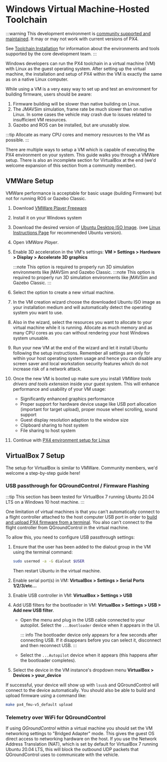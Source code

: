 # Windows Virtual Machine-Hosted Toolchain

:::warning
This development environment is [community supported and maintained](../advanced/community_supported_dev_env.md). It may or may not work with current versions of PX4.

See [Toolchain Installation](../dev_setup/dev_env.md) for information about the environments and tools supported by the core development team.
:::

Windows developers can run the PX4 toolchain in a virtual machine (VM) with Linux as the guest operating system. After setting up the virtual machine, the installation and setup of PX4 within the VM is exactly the same as on a native Linux computer.

While using a VM is a very easy way to set up and test an environment for building firmware, users should be aware:

1. Firmware building will be slower than native building on Linux.
1. The JMAVSim simulation, frame rate be much slower than on native Linux. In some cases the vehicle may crash due to issues related to insufficient VM resources.
1. Gazebo and ROS can be installed, but are unusably slow.

:::tip
Allocate as many CPU cores and memory resources to the VM as possible.
:::

There are multiple ways to setup a VM which is capable of executing the PX4 environment on your system. This guide walks you through a VMWare setup. There is also an incomplete section for VirtualBox at the end (we'd welcome expansion of this section from a community member).

## VMWare Setup

VMWare performance is acceptable for basic usage (building Firmware) but not for running ROS or Gazebo Classic.

1. Download [VMWare Player Freeware](https://www.vmware.com/products/workstation-player/workstation-player-evaluation.html)
1. Install it on your Windows system
1. Download the desired version of [Ubuntu Desktop ISO Image](https://www.ubuntu.com/download/desktop). (see [Linux Instructions Page](../dev_setup/dev_env_linux.md) for recommended Ubuntu version).
1. Open _VMWare Player_.
1. Enable 3D acceleration in the VM's settings: **VM > Settings > Hardware > Display > Accelerate 3D graphics**

   :::note
This option is required to properly run 3D simulation environments like jMAVSim and Gazebo Classic.
:::note
This option is required to properly run 3D simulation environments like jMAVSim and Gazebo Classic.
:::

1. Select the option to create a new virtual machine.
1. In the VM creation wizard choose the downloaded Ubuntu ISO image as your installation medium and will automatically detect the operating system you want to use.
1. Also in the wizard, select the resources you want to allocate to your virtual machine while it is running. Allocate as much memory and as many CPU cores as you can without rendering your host Windows system unusable.
1. Run your new VM at the end of the wizard and let it install Ubuntu following the setup instructions. Remember all settings are only for within your host operating system usage and hence you can disable any screen saver and local workstation security features which do not increase risk of a network attack.
1. Once the new VM is booted up make sure you install _VMWare tools drivers and tools extension_ inside your guest system. This will enhance performance and usability of your VM usage:

   - Significantly enhanced graphics performance
   - Proper support for hardware device usage like USB port allocation (important for target upload), proper mouse wheel scrolling, sound support
   - Guest display resolution adaption to the window size
   - Clipboard sharing to host system
   - File sharing to host system

1. Continue with [PX4 environment setup for Linux](../dev_setup/dev_env_linux.md)

## VirtualBox 7 Setup

The setup for VirtualBox is similar to VMWare. Community members, we'd welcome a step-by-step guide here!

### USB passthrough for QGroundControl / Firmware Flashing

:::tip
This section has been tested for VirtualBox 7 running Ubuntu 20.04 LTS on a Windows 10 host machine.
:::

One limitation of virtual machines is that you can't automatically connect to a flight controller attached to the host computer USB port in order to [build and upload PX4 firmware from a terminal](../dev_setup/building_px4.md#uploading-firmware-flashing-the-board). You also can't connect to the flight controller from QGroundControl in the virtual machine.

To allow this, you need to configure USB passthrough settings:

1. Ensure that the user has been added to the dialout group in the VM using the terminal command:

   ```sh
   sudo usermod -a -G dialout $USER
   ```

   Then restart Ubuntu in the virtual machine.

1. Enable serial port(s) in VM: **VirtualBox > Settings > Serial Ports 1/2/3/etc...**
1. Enable USB controller in VM: **VirtualBox > Settings > USB**
1. Add USB filters for the bootloader in VM: **VirtualBox > Settings > USB > Add new USB filter**.

   - Open the menu and plug in the USB cable connected to your autopilot. Select the `...Bootloader` device when it appears in the UI.

     ::: info
The bootloader device only appears for a few seconds after connecting USB.
If it disappears before you can select it, disconnect and then reconnect USB.
:::

   - Select the `...Autopilot` device when it appears (this happens after the bootloader completes).

1. Select the device in the VM instance's dropdown menu **VirtualBox > Devices > your_device**

If successful, your device will show up with `lsusb` and QGroundControl will connect to the device automatically. You should also be able to build and upload firmware using a command like:

```sh
make px4_fmu-v5_default upload
```

### Telemetry over WiFi for QGroundControl

If using _QGroundControl_ within a virtual machine you should set the VM networking settings to "Bridged Adapter" mode. This gives the guest OS direct access to networking hardware on the host. If you use the Network Address Translation (NAT), which is set by default for VirtualBox 7 running Ubuntu 20.04 LTS, this will block the outbound UDP packets that QGroundControl uses to communicate with the vehicle.
